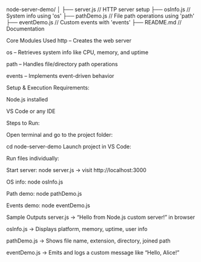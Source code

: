 node-server-demo/
│
├── server.js       // HTTP server setup
├── osInfo.js       // System info using 'os'
├── pathDemo.js     // File path operations using 'path'
├── eventDemo.js    // Custom events with 'events'
├── README.md       // Documentation

Core Modules Used
http – Creates the web server

os – Retrieves system info like CPU, memory, and uptime

path – Handles file/directory path operations

events – Implements event-driven behavior

Setup & Execution
Requirements:

Node.js installed

VS Code or any IDE

Steps to Run:

Open terminal and go to the project folder:


cd node-server-demo
Launch project in VS Code:


Run files individually:

Start server: node server.js → visit http://localhost:3000

OS info: node osInfo.js

Path demo: node pathDemo.js

Events demo: node eventDemo.js

Sample Outputs
server.js → “Hello from Node.js custom server!” in browser

osInfo.js → Displays platform, memory, uptime, user info

pathDemo.js → Shows file name, extension, directory, joined path

eventDemo.js → Emits and logs a custom message like “Hello, Alice!”